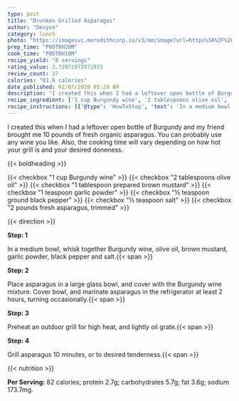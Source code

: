 ```yaml
---
type: post
title: "Drunken Grilled Asparagus"
author: "Denyse"
category: lunch
photo: "https://imagesvc.meredithcorp.io/v3/mm/image?url=https%3A%2F%2Fimages.media-allrecipes.com%2Fuserphotos%2F630251.jpg"
prep_time: "P0DT0H20M"
cook_time: "P0DT0H10M"
recipe_yield: "8 servings"
rating_value: 3.72972972972973
review_count: 37
calories: "81.6 calories"
date_published: 02/07/2020 05:29 AM
description: "I created this when I had a leftover open bottle of Burgundy and my friend brought me 10 pounds of fresh organic asparagus. You can probably use any wine you like. Also, the cooking time will vary depending on how hot your grill is and your desired doneness."
recipe_ingredient: ['1 cup Burgundy wine', '2 tablespoons olive oil', '1 tablespoon prepared brown mustard', '1 teaspoon garlic powder', '½ teaspoon ground black pepper', '½ teaspoon salt', '2 pounds fresh asparagus, trimmed']
recipe_instructions: [{'@type': 'HowToStep', 'text': 'In a medium bowl, whisk together Burgundy wine, olive oil, brown mustard, garlic powder, black pepper and salt.\n'}, {'@type': 'HowToStep', 'text': 'Place asparagus in a large glass bowl, and cover with the Burgundy wine mixture. Cover bowl, and marinate asparagus in the refrigerator at least 2 hours, turning occasionally.\n'}, {'@type': 'HowToStep', 'text': 'Preheat an outdoor grill for high heat, and lightly oil grate.\n'}, {'@type': 'HowToStep', 'text': 'Grill asparagus 10 minutes, or to desired tenderness.\n'}]
---
```


I created this when I had a leftover open bottle of Burgundy and my friend brought me 10 pounds of fresh organic asparagus. You can probably use any wine you like. Also, the cooking time will vary depending on how hot your grill is and your desired doneness. 

{{< boldheading >}}

{{< checkbox "1 cup Burgundy wine" >}}
{{< checkbox "2 tablespoons olive oil" >}}
{{< checkbox "1 tablespoon prepared brown mustard" >}}
{{< checkbox "1 teaspoon garlic powder" >}}
{{< checkbox "½ teaspoon ground black pepper" >}}
{{< checkbox "½ teaspoon salt" >}}
{{< checkbox "2 pounds fresh asparagus, trimmed" >}}


{{< direction >}}

**Step: 1**

In a medium bowl, whisk together Burgundy wine, olive oil, brown mustard, garlic powder, black pepper and salt.{{< span >}}

**Step: 2**

Place asparagus in a large glass bowl, and cover with the Burgundy wine mixture. Cover bowl, and marinate asparagus in the refrigerator at least 2 hours, turning occasionally.{{< span >}}

**Step: 3**

Preheat an outdoor grill for high heat, and lightly oil grate.{{< span >}}

**Step: 4**

Grill asparagus 10 minutes, or to desired tenderness.{{< span >}}

{{< nutrition >}}

**Per Serving:** 82 calories; protein 2.7g; carbohydrates 5.7g; fat 3.6g; sodium 173.7mg.